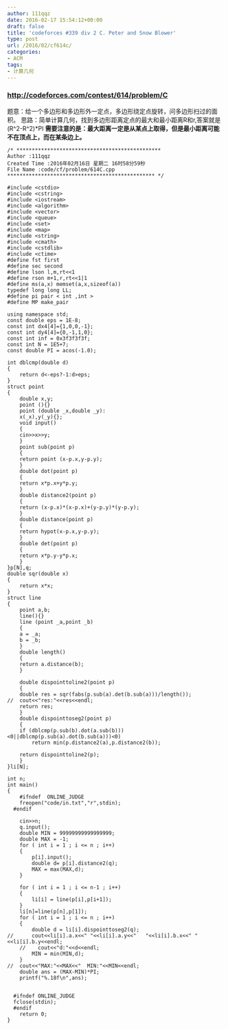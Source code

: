 ```yaml
---
author: 111qqz
date: 2016-02-17 15:54:12+00:00
draft: false
title: 'codeforces #339 div 2 C. Peter and Snow Blower'
type: post
url: /2016/02/cf614c/
categories:
- ACM
tags:
- 计算几何
---
```


### http://codeforces.com/contest/614/problem/C
题意：给一个多边形和多边形外一定点，多边形绕定点旋转，问多边形扫过的面积。
思路：简单计算几何，找到多边形距离定点的最大和最小距离R和r,答案就是(R^2-R^2)*PI
**需要注意的是：最大距离一定是从某点上取得，但是最小距离可能不在顶点上，而在某条边上。**




    
    /* ***********************************************
    Author :111qqz
    Created Time :2016年02月16日 星期二 16时58分59秒
    File Name :code/cf/problem/614C.cpp
    ************************************************ */
    
    #include <cstdio>
    #include <cstring>
    #include <iostream>
    #include <algorithm>
    #include <vector>
    #include <queue>
    #include <set>
    #include <map>
    #include <string>
    #include <cmath>
    #include <cstdlib>
    #include <ctime>
    #define fst first
    #define sec second
    #define lson l,m,rt<<1
    #define rson m+1,r,rt<<1|1
    #define ms(a,x) memset(a,x,sizeof(a))
    typedef long long LL;
    #define pi pair < int ,int >
    #define MP make_pair
    
    using namespace std;
    const double eps = 1E-8;
    const int dx4[4]={1,0,0,-1};
    const int dy4[4]={0,-1,1,0};
    const int inf = 0x3f3f3f3f;
    const int N = 1E5+7;
    const double PI = acos(-1.0);
    
    int dblcmp(double d)
    {
        return d<-eps?-1:d>eps;
    }
    struct point
    {
        double x,y;
        point (){}
        point (double _x,double _y):
    	x(_x),y(_y){};
        void input()
        {
    	cin>>x>>y;
        }
        point sub(point p)
        {
    	return point (x-p.x,y-p.y);
        }
        double dot(point p)
        {
    	return x*p.x+y*p.y;
        }
        double distance2(point p)
        {
    	return (x-p.x)*(x-p.x)+(y-p.y)*(y-p.y);
        }
        double distance(point p)
        {
    	return hypot(x-p.x,y-p.y);
        }
        double det(point p)
        {
    	return x*p.y-y*p.x;
        }
    }p[N],q;
    double sqr(double x)
    {
        return x*x;
    }
    struct line
    {
        point a,b;
        line(){}
        line (point _a,point _b)
        {
    	a = _a;
    	b = _b;
        }
        double length()
        {
    	return a.distance(b);
        }
    
        double dispointtoline2(point p)
        {
    	double res = sqr(fabs(p.sub(a).det(b.sub(a)))/length());
    //	cout<<"res:"<<res<<endl;
    	return res;
        }
        double dispointtoseg2(point p)
        {
    	if (dblcmp(p.sub(b).dot(a.sub(b)))<0||dblcmp(p.sub(a).dot(b.sub(a)))<0)
    	    return min(p.distance2(a),p.distance2(b));
        
        return dispointtoline2(p);
        }
    }li[N];
    
    int n;
    int main()
    {
    	#ifndef  ONLINE_JUDGE 
    	freopen("code/in.txt","r",stdin);
      #endif
    
    	cin>>n;
    	q.input();
    	double MIN = 99999999999999999;
    	double MAX = -1;
    	for ( int i = 1 ; i <= n ; i++)
    	{
    	    p[i].input();
    	    double d= p[i].distance2(q);
    	    MAX = max(MAX,d);
    	}
    
    	for ( int i = 1 ; i <= n-1 ; i++)
    	{
    	    li[i] = line(p[i],p[i+1]);
    	}
    	li[n]=line(p[n],p[1]);
    	for ( int i = 1 ; i <= n ; i++)
    	{
    	    double d = li[i].dispointtoseg2(q);
    //	    cout<<li[i].a.x<<" "<<li[i].a.y<<"   "<<li[i].b.x<<" "<<li[i].b.y<<endl; 
    	//    cout<<"d:"<<d<<endl;
    	    MIN = min(MIN,d);
    	}
    //	cout<<"MAX:"<<MAX<<"  MIN:"<<MIN<<endl;
    	double ans = (MAX-MIN)*PI;
    	printf("%.18f\n",ans);
    
    
      #ifndef ONLINE_JUDGE  
      fclose(stdin);
      #endif
        return 0;
    }
    



